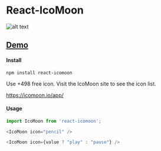 # React-IcoMoon

![alt text](https://github.com/aykutkardas/React-IcoMoon/blob/v1.0.1/logo.png?raw=true "React IcoMoon")


## [Demo](https://codesandbox.io/s/github/aykutkardas/react-icomoon-playground)

#### Install
```
npm install react-icomoon
```

Use +498 free icon.
Visit the IcoMoon site to see the icon list.

https://icomoon.io/app/


#### Usage
```js
import IcoMoon from 'react-icomoon';
```

```js
<IcoMoon icon="pencil" />
```
```js
<IcoMoon icon={value ? "play" : "pause"} />
```
